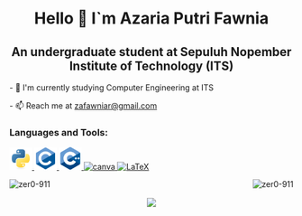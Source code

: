 <h1 align="center"> Hello 👋 I`m Azaria Putri Fawnia
<h2 align="center"> An undergraduate student at Sepuluh Nopember Institute of Technology (ITS) </h2>

<p align="left"> - 🌱 I'm currently studying Computer Engineering at ITS
<p align="left"> - 📫 Reach me at <a href="mailto:zafawniar@gmail.com">zafawniar@gmail.com</a>

<h3 align="left">Languages and Tools:</h3>
<p align="left">
<a href="https://www.python.org" target="_blank"> <img src="https://raw.githubusercontent.com/devicons/devicon/master/icons/python/python-original.svg" alt="python" width="40" height="40"/> </a> 
<a href="https://www.cprogramming.com/" target="_blank"> <img src="https://raw.githubusercontent.com/devicons/devicon/master/icons/c/c-original.svg" alt="c" width="40" height="40"/> </a> 
<a href="https://www.w3schools.com/cpp/" target="_blank"> <img src="https://raw.githubusercontent.com/devicons/devicon/master/icons/cplusplus/cplusplus-original.svg" alt="cplusplus" width="40" height="40"/> </a> 
<a href="https://www.canva.com/" target="_blank"> <img src="https://static.canva.com/static/images/canva_logo_100x100@2x.png" alt="canva" width="40" height="40"/> </a> 
<a href="https://www.latex-project.org/" target="_blank"> <img src="https://github.com/latex3/branding/blob/master/latex-project_logo/latex-project-logo.jpg" alt="LaTeX" width="160" height="40"/> </a> 
</p>

<p><img align="left" src="https://github-readme-stats.vercel.app/api?username=azariafwn&show_icons=true&locale=en&theme=nord" alt="zer0-911" height="125"/>&nbsp;&nbsp;<img align="right" src="https://github-readme-stats.vercel.app/api/top-langs?username=azariafwn&show_icons=true&locale=en&layout=compact&theme=nord" alt="zer0-911" height="125" /></p>

<div align="center">
<img src="https://komarev.com/ghpvc/?username=azariafwn&&style=flat-square" align="center" />
</div>  
